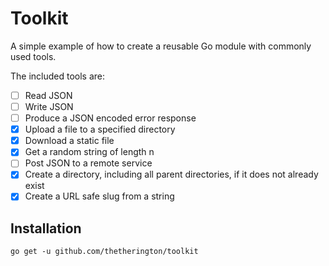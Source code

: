 # Toolkit

A simple example of how to create a reusable Go module with commonly used tools.

The included tools are:

-   [ ] Read JSON
-   [ ] Write JSON
-   [ ] Produce a JSON encoded error response
-   [x] Upload a file to a specified directory
-   [x] Download a static file
-   [x] Get a random string of length n
-   [ ] Post JSON to a remote service
-   [x] Create a directory, including all parent directories, if it does not already exist
-   [x] Create a URL safe slug from a string

## Installation

`go get -u github.com/thetherington/toolkit`
